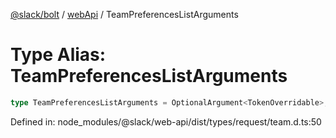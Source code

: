 [@slack/bolt](../../../../index.md) / [webApi](../index.md) / TeamPreferencesListArguments

# Type Alias: TeamPreferencesListArguments

```ts
type TeamPreferencesListArguments = OptionalArgument<TokenOverridable>;
```

Defined in: node\_modules/@slack/web-api/dist/types/request/team.d.ts:50
